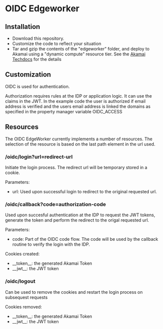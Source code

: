 # OIDC Edgeworker

## Installation
- Download this repository. 
- Customize the code to reflect your situation
- Tar and gzip the contents of the "edgeworker" folder, and deploy to Akamai using a "dynamic compute" resource tier. See the [Akamai Techdocs](https://techdocs.akamai.com/edgeworkers/docs/create-a-code-bundle) for the details 

## Customization
OIDC is used for authentication. 

Authorization requires rules at the IDP or application logic. It can use the claims in the JWT. In the example code the user is authorized if email address is verified and the users email address is linked the domains as specified in the property manager variable OIDC_ACCESS

## Resources
The OIDC EdgeWorker currently implements a number of resources. The selection of the resource is based on the last path element in the url used.

### /oidc/login?url=redirect-url
Initiate the login process. The redirect url will be temporary stored in a cookie.

Parameters:
- url: Used upon successful login to redirect to the original requested url. 

### /oidc/callback?code=authorization-code
Used upon succesful authentication at the IDP to request the JWT tokens, generate the token and perform the redirect to the origal requested url.

Parameters:
- code: Part of the OIDC code flow. The code will be used by the callback routine to verify the login with the IDP.

Cookies created:
- \_\_token\_\_: the generated Akamai Token
- \_\_jwt\_\_: the JWT token 

### /oidc/logout
Can be used to remove the cookies and restart the login process on subsequest requests

Cookies removed:
- \_\_token\_\_: the generated Akamai Token
- \_\_jwt\_\_: the JWT token

